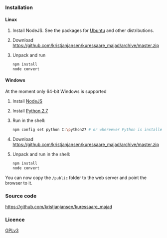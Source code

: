 ### Installation

#### Linux

1. Install NodeJS. See the packages for [Ubuntu](https://nodejs.org/en/download/package-manager/#debian-and-ubuntu-based-linux-distributions) and other distributions.
2. Download https://github.com/kristjanjansen/kuressaare_majad/archive/master.zip
3. Unpack and run

    ```sh
    npm install
    node convert
    ```

#### Windows

At the moment only 64-bit Windows is supported

1. Install [NodeJS](https://nodejs.org/en/download/)
2. Install [Python 2.7](https://www.python.org/downloads/windows/)
3. Run in the shell:

    ```sh
    npm config set python C:\python27 # or whereever Python is installed
    ```

4. Download https://github.com/kristjanjansen/kuressaare_majad/archive/master.zip
5. Unpack and run in the shell:

    ```sh
    npm install
    node convert
    ```

You can now copy the ```/public``` folder to the web server and point the browser to it.

### Source code

https://github.com/kristjanjansen/kuressaare_majad

### Licence

[GPLv3](http://www.gnu.org/licenses/gpl-3.0.en.html)